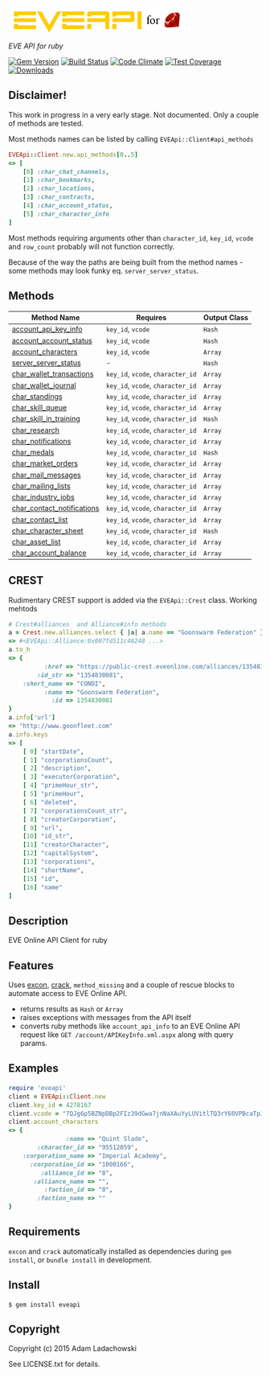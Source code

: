 ![EVEApi for ruby](https://github.com/aladac/eveapi/raw/master/doc/eveapi.png)

*EVE API for ruby*

[![Gem Version](https://badge.fury.io/rb/eveapi.svg)](http://badge.fury.io/rb/eveapi)
[![Build Status](https://secure.travis-ci.org/aladac/eveapi.svg?branch=master)](https://travis-ci.org/aladac/eveapi)
[![Code Climate](https://codeclimate.com/github/aladac/eveapi/badges/gpa.svg)](https://codeclimate.com/github/aladac/eveapi)
[![Test Coverage](https://codeclimate.com/github/aladac/eveapi/badges/coverage.svg)](https://codeclimate.com/github/aladac/eveapi/coverage)
[![Downloads](http://ruby-gem-downloads-badge.herokuapp.com/eveapi?type=total)](https://rubygems.org/gems/eveapi)


## Disclaimer!
This work in progress in a very early stage. Not documented. Only a couple of methods are tested.

Most methods names can be listed by calling `EVEApi::Client#api_methods`
```ruby
EVEApi::Client.new.api_methods[0..5]
=> [
    [0] :char_chat_channels,
    [1] :char_bookmarks,
    [2] :char_locations,
    [3] :char_contracts,
    [4] :char_account_status,
    [5] :char_character_info
]
```
Most methods requiring arguments other than `character_id`, `key_id`, `vcode` and `row_count` probably will not function correctly.

Because of the way the paths are being built from the method names - some methods may look funky eq. `server_server_status`.

## Methods

| Method Name   | Requires      |  Output Class             |
| ------------- | ------------- | ------------- |
| [account_api_key_info](https://github.com/aladac/eveapi/wiki/account_api_key_info) |  `key_id`, `vcode`  | `Hash` |
| [account_account_status](https://github.com/aladac/eveapi/wiki/account_account_status) | `key_id`, `vcode` | `Hash` |
| [account_characters](https://github.com/aladac/eveapi/wiki/account_characters) | `key_id`, `vcode` | `Array` |
| [server_server_status](https://github.com/aladac/eveapi/wiki/server_server_status) | - | `Hash` |
| [char_wallet_transactions](https://github.com/aladac/eveapi/wiki/char_wallet_transactions) | `key_id`, `vcode`, `character_id` | `Array` |
| [char_wallet_journal](https://github.com/aladac/eveapi/wiki/char_wallet_journal) | `key_id`, `vcode`, `character_id` | `Array` |
| [char_standings](https://github.com/aladac/eveapi/wiki/char_standings) | `key_id`, `vcode`, `character_id` | `Array` |
| [char_skill_queue](https://github.com/aladac/eveapi/wiki/char_skill_queue) | `key_id`, `vcode`, `character_id` | `Array` |
| [char_skill_in_training](https://github.com/aladac/eveapi/wiki/char_skill_in_training) | `key_id`, `vcode`, `character_id` | `Hash` |
| [char_research](https://github.com/aladac/eveapi/wiki/char_research) | `key_id`, `vcode`, `character_id` | `Array` |
| [char_notifications](https://github.com/aladac/eveapi/wiki/char_notifications) | `key_id`, `vcode`, `character_id` | `Array` |
| [char_medals](https://github.com/aladac/eveapi/wiki/char_medals) |  `key_id`, `vcode`, `character_id` | `Hash` |
| [char_market_orders](https://github.com/aladac/eveapi/wiki/char_market_orders)  | `key_id`, `vcode`, `character_id` | `Array` |
| [char_mail_messages](https://github.com/aladac/eveapi/wiki/char_mail_messages) | `key_id`, `vcode`, `character_id` | `Array` |
| [char_mailing_lists](https://github.com/aladac/eveapi/wiki/char_mailing_lists) | `key_id`, `vcode`, `character_id` | `Array` |
| [char_industry_jobs](https://github.com/aladac/eveapi/wiki/char_industry_jobs)  | `key_id`, `vcode`, `character_id` | `Array` |
| [char_contact_notifications](https://github.com/aladac/eveapi/wiki/char_contact_notifications)  | `key_id`, `vcode`, `character_id` | `Array` |
| [char_contact_list](https://github.com/aladac/eveapi/wiki/char_contact_list) | `key_id`, `vcode`, `character_id` | `Array` |
| [char_character_sheet](https://github.com/aladac/eveapi/wiki/char_character_sheet) | `key_id`, `vcode`, `character_id` | `Hash` |
| [char_asset_list](https://github.com/aladac/eveapi/wiki/char_asset_list) | `key_id`, `vcode`, `character_id` | `Array` |
| [char_account_balance](https://github.com/aladac/eveapi/wiki/char_account_balance)  | `key_id`, `vcode`, `character_id` | `Array` |

## CREST
Rudimentary CREST support is added via the `EVEApi::Crest` class.
Working mehtods


```ruby
# Crest#alliances  and Alliance#info methods
a = Crest.new.alliances.select { |a| a.name == "Goonswarm Federation" }.first
=> #<EVEApi::Alliance:0x007fd511c48248 ...>
a.to_h
=> {
          :href => "https://public-crest.eveonline.com/alliances/1354830081/",
        :id_str => "1354830081",
    :short_name => "CONDI",
          :name => "Goonswarm Federation",
            :id => 1354830081
}
a.info['url']
=> "http://www.goonfleet.com"
a.info.keys
=> [
    [ 0] "startDate",
    [ 1] "corporationsCount",
    [ 2] "description",
    [ 3] "executorCorporation",
    [ 4] "primeHour_str",
    [ 5] "primeHour",
    [ 6] "deleted",
    [ 7] "corporationsCount_str",
    [ 8] "creatorCorporation",
    [ 9] "url",
    [10] "id_str",
    [11] "creatorCharacter",
    [12] "capitalSystem",
    [13] "corporations",
    [14] "shortName",
    [15] "id",
    [16] "name"
]
```


## Description

EVE Online API Client for ruby

## Features

Uses [excon](https://github.com/excon/excon),  [crack](https://github.com/jnunemaker/crack), `method_missing` and a couple of rescue blocks to automate access to EVE Online API.
- returns results as `Hash` or `Array`
- raises exceptions with messages from the API itself
- converts ruby methods like `account_api_info` to an EVE Online API request like `GET /account/APIKeyInfo.xml.aspx` along with query params.

## Examples

```ruby
require 'eveapi'
client = EVEApi::Client.new
client.key_id = 4278167
client.vcode = "7QJg6p5BZNpDBp2FIz39dGwa7jnNaXAuYyLUVitlTQ3rY60VPBcaTpJVfYIkiW5l"
client.account_characters
=> {
                :name => "Quint Slade",
        :character_id => "95512059",
    :corporation_name => "Imperial Academy",
      :corporation_id => "1000166",
         :alliance_id => "0",
       :alliance_name => "",
          :faction_id => "0",
        :faction_name => ""
}
```

## Requirements
`excon` and `crack` automatically installed as dependencies during `gem install`, or `bundle install` in development.

## Install

    $ gem install eveapi

## Copyright

Copyright (c) 2015 Adam Ladachowski

See LICENSE.txt for details.
